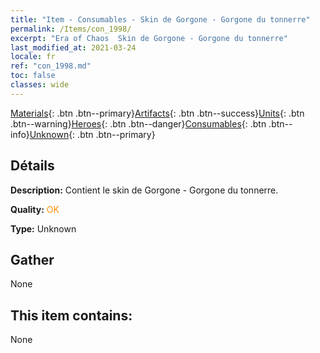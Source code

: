 ```yaml
---
title: "Item - Consumables - Skin de Gorgone - Gorgone du tonnerre"
permalink: /Items/con_1998/
excerpt: "Era of Chaos  Skin de Gorgone - Gorgone du tonnerre"
last_modified_at: 2021-03-24
locale: fr
ref: "con_1998.md"
toc: false
classes: wide
---
```

 [Materials](/fr/Items/){: .btn .btn--primary}[Artifacts](/fr/Items/Artifacts/){: .btn .btn--success}[Units](/fr/Items/Units/){: .btn .btn--warning}[Heroes](/fr/Items/Heroes/){: .btn .btn--danger}[Consumables](/fr/Items/Consumables/){: .btn .btn--info}[Unknown](/fr/Items/Unknown/){: .btn .btn--primary}

## Détails
 **Description:** Contient le skin de Gorgone - Gorgone du tonnerre.

 **Quality:** <span style="color: #FF8C00">OK</span>

 **Type:** Unknown

## Gather

  None

## This item contains:

  None

